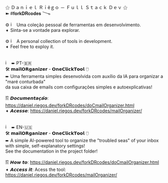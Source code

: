 ⚝ Ｄａｎｉｅｌ Ｒｉêｇｏ － Ｆｕｌｌ Ｓｔａｃｋ Ｄｅｖ ⚝
<br>
➽ #𝐟𝐨𝐫𝐤𝐃𝐑𝐜𝐨𝐝𝐞𝐬
𐃆
<br><br>
⚙ <img width="15" height="15" alt="image" src="https://github.com/user-attachments/assets/2c16e080-b6e5-4814-9f4d-a67c78a92f7f" /> Uma coleção pessoal de ferramentas em desenvolvimento. <br>
➧ Sinta-se a vontade para explorar.
<br><br>
⚙ <img width="15" height="15" alt="image" src="https://github.com/user-attachments/assets/7b950cd2-f938-48e1-970e-4e8b7f31001b" /> A personal collection of tools in development.<br>
➧ Feel free to exploy it.
<br><br><br>
<img width="15" height="15" alt="image" src="https://github.com/user-attachments/assets/2c16e080-b6e5-4814-9f4d-a67c78a92f7f" /> ➨
PT-🇧🇷<br>
🛠 𝗺𝗮𝗶𝗹𝗢𝗥𝗴𝗮𝗻𝗶𝘇𝗲𝗿 - 𝗢𝗻𝗲𝗖𝗹𝗶𝗰𝗸𝗧𝗼𝗼𝗹 🖯<br>
➨ Uma ferramenta simples desenvolvida com auxílio da IA para organizar a "maré conturbada"<br>
da sua caixa de emails com configurações simples e autoexplicativas!
<br><br>
🖺 𝘿𝙤𝙘𝙪𝙢𝙚𝙣𝙩𝙖𝙘̧𝙖̃𝙤: https://daniel.riegos.dev/forkDRcodes/doCmailOrganizer.html<br>
➧ 𝘼𝙘𝙚𝙨𝙨𝙚: https://daniel.riegos.dev/forkDRcodes/mailOrganizer/
<br><br><br>
<img width="15" height="15" alt="image" src="https://github.com/user-attachments/assets/7b950cd2-f938-48e1-970e-4e8b7f31001b" /> ➨
 EN-🇺🇸<br>
🛠 𝗺𝗮𝗶𝗹𝗢𝗥𝗴𝗮𝗻𝗶𝘇𝗲𝗿 - 𝗢𝗻𝗲𝗖𝗹𝗶𝗰𝗸𝗧𝗼𝗼𝗹 🖯<br>
➨ A simple AI-powered tool to organize the "troubled seas" of your inbox with simple, self-explanatory settings!<br>
See the documentation in the project folder!
<br><br>
🖺 𝙃𝙤𝙬 𝙩𝙤: https://daniel.riegos.dev/forkDRcodes/doCmailOrganizer.html<br>
➧ 𝘼𝙘𝙘𝙚𝙨𝙨 𝙞𝙩: Acess the tool: https://daniel.riegos.dev/forkDRcodes/mailOrganizer/
